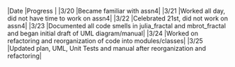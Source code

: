 |Date |Progress |
|3/20 |Became familiar with assn4|
|3/21 |Worked all day, did not have time to work on assn4|
|3/22 |Celebrated 21st, did not work on assn4|
|3/23 |Documented all code smells in julia_fractal and mbrot_fractal and began initial draft of UML diagram/manual|
|3/24 |Worked on refactoring and reorganization of code into modules/classes|
|3/25 |Updated plan, UML, Unit Tests and manual after reorganization and refactoring|



